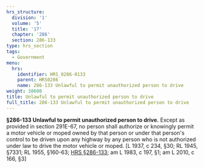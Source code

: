 ```yaml
---
hrs_structure:
  division: '1'
  volume: '5'
  title: '17'
  chapter: '286'
  section: 286-133
type: hrs_section
tags:
  - Government
menu:
  hrs:
    identifier: HRS_0286-0133
    parent: HRS0286
    name: 286-133 Unlawful to permit unauthorized person to drive
weight: 38600
title: Unlawful to permit unauthorized person to drive
full_title: 286-133 Unlawful to permit unauthorized person to drive
---
```

**§286-133 Unlawful to permit unauthorized person to drive.** Except as provided in section 291E-67, no person shall authorize or knowingly permit a motor vehicle or moped owned by that person or under that person's control to be driven upon any highway by any person who is not authorized under law to drive the motor vehicle or moped. [L 1937, c 234, §30; RL 1945, §7331; RL 1955, §160-63; [HRS §286-133](/title-17/chapter-286/section-286-133/); am L 1983, c 197, §1; am L 2010, c 166, §3]